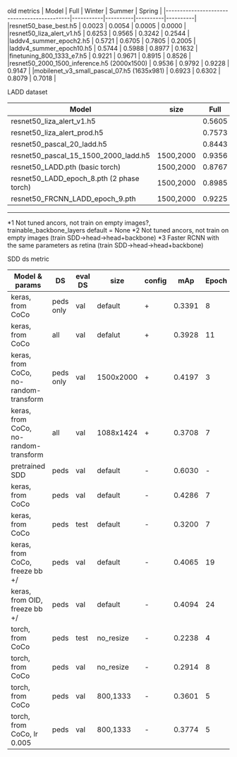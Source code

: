 old metrics
|        Model                               |    Full   | Winter   |   Summer |   Spring |
|--------------------------------------------|-----------|----------|----------|----------|               
|resnet50_base_best.h5                       |   0.0023  |  0.0054  |  0.0005  |  0.0000  |
|resnet50_liza_alert_v1.h5                   |   0.6253  |  0.9565  |  0.3242  |  0.2544  |
|laddv4_summer_epoch2.h5                     |   0.5721  |  0.6705  |  0.7805  |  0.2005  |
|laddv4_summer_epoch10.h5                    |   0.5744  |  0.5988  |  0.8977  |  0.1632  |
|finetuning_800_1333_e7.h5                   |   0.9221  |  0.9671  |  0.8915  |  0.8526  |
|resnet50_2000_1500_inference.h5 (2000x1500) |   0.9536  |  0.9792  |  0.9228  |  0.9147  |
|mobilenet_v3_small_pascal_07.h5 (1635x981)  |   0.6923  |  0.6302  |  0.8079  |  0.7018  |

LADD dataset

|        Model                             | size      |    Full   | Winter   | Spring   |  SummerM | SummerT  | comments  |
|------------------------------------------|-----------|-----------|----------|----------|----------|----------|-----------|
|resnet50_liza_alert_v1.h5                 |           |   0.5605  | 0.9565   | 0.2526   | 0.2734   | 0.5126   | |
|resnet50_liza_alert_prod.h5               |           |   0.7573  | 0.9614   | 0.8408   | 0.8902   | 0.5951   | |
|resnet50_pascal_20_ladd.h5                |           |   0.8443  | 0.9426   | 0.6823   | 0.7080   | 0.8345   | |
|resnet50_pascal_15_1500_2000_ladd.h5      | 1500,2000 |   0.9356  | 0.9825   | 0.8956   | 0.8839   | 0.9315   | |
|resnet50_LADD.pth (basic torch)		   | 1500,2000 |   0.8767  | 0.9595   | 0.6556   | 0.8053   | 0.8987   | *1  |
|resnet50_LADD_epoch_8.pth (2 phase torch) | 1500,2000 |   0.8985  | 0.9731   | 0.7455   | 0.8067   | 0.9146   | *2  |
|resnet50_FRCNN_LADD_epoch_9.pth           | 1500,2000 |   0.9225  | 0.9801   | 0.7813   | 0.8747   | 0.9183   | *3  |

---
*1 Not tuned ancors, not train on empty images?, trainable_backbone_layers default = None
*2 Not tuned ancors, not train on empty images (train SDD->head->head+backbone)
*3 Faster RCNN with the same parameters as retina (train SDD->head->head+backbone)


SDD ds metric

|  Model & params                         |    DS     | eval DS | size      | config | mAp    | Epoch |
| ----------------------------------------|-----------|---------|-----------|--------|--------| ------|
| keras, from CoCo	                      | peds only | val     | default   |   +    | 0.3391 |   8   |
| keras, from CoCo                        | all       | val     | defalut   |   +    | 0.3928 |   11  |
| keras, from CoCo, no-random-transform   | peds only | val     | 1500x2000 |   +    | 0.4197 |   3   |
| keras, from CoCo, no-random-transform   | all       | val     | 1088x1424 |   +    | 0.3708 |   7   |
| pretrained SDD                          | peds      | val     | default   |   -    | 0.6030 |   -   |
| keras, from CoCo                        | peds      | val     | default   |   -    | 0.4286 |   7   |
| keras, from CoCo                        | peds      | test    | default   |   -    | 0.3200 |   7   |
| keras, from CoCo,  freeze bb +/         | peds      | val     | default   |   -    | 0.4065 |   19  |
| keras, from OID, freeze bb +/           | peds      | val     | default   |   -    | 0.4094 |   24  |
| torch, from CoCo                        | peds      | test    | no_resize |   -    | 0.2238 |   4   |
| torch, from CoCo                        | peds      | val     | no_resize |   -    | 0.2914 |   8   |
| torch, from CoCo                        | peds      | val     | 800,1333  |   -    | 0.3601 |   5   | 
| torch, from CoCo, lr 0.005              | peds      | val     | 800,1333  |   -    | 0.3774 |   5   |

